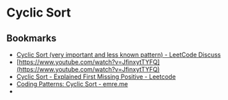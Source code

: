 # Cyclic Sort

## Bookmarks

* [Cyclic Sort (very important and less known pattern) - LeetCode Discuss](https://leetcode.com/discuss/study-guide/1902662/cyclic-sort-very-important-and-less-known-pattern)
* [https://www.youtube.com/watch?v=JfinxytTYFQ](https://www.youtube.com/watch?v=JfinxytTYFQ)
* [Cyclic Sort - Explained First Missing Positive - Leetcode](https://leetcode.com/problems/first-missing-positive/solutions/858526/cyclic-sort-explained/)
* [Coding Patterns: Cyclic Sort - emre.me](https://emre.me/coding-patterns/cyclic-sort/)
*
